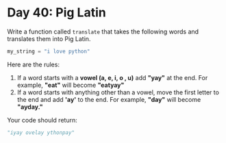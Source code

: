# Day 40: Pig Latin  

Write a function called `translate` that takes the following words and translates them into Pig Latin.

```python
my_string = "i love python"
```

Here are the rules:

1. If a word starts with a **vowel (a,  e, i, o , u)** add **"yay"** at
the end. For example, **"eat"** will become **"eatyay"**
2. If a word starts with anything other than a vowel, move the first letter to the end and add **'ay'** to the end. For example, **"day"** will become **"ayday."**

Your code should return:

```python
"iyay ovelay ythonpay"
```
